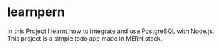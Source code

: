 # learnpern
In this Project I learnt how to integrate and use PostgreSQL with Node.js. This project is a simple todo app made in MERN stack.
